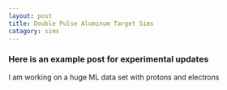 ```yaml
---
layout: post
title: Double Pulse Aluminum Target Sims
catagory: sims
---
```


### Here is an example post for experimental updates

I am working on a huge ML data set with protons and electrons
